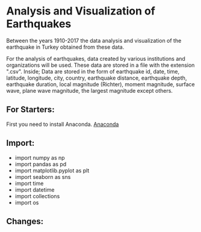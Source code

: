 # Analysis and Visualization of Earthquakes
 Between the years 1910-2017 the data analysis and visualization of the earthquake in Turkey obtained from these data.

 For the analysis of earthquakes, data created by various institutions and organizations will be used. These data are stored in a file with the extension ".csv". Inside; Data are stored in the form of earthquake id, date, time, latitude, longitude, city, country, earthquake distance, earthquake depth, earthquake duration, local magnitude (Richter), moment magnitude, surface wave, plane wave magnitude, the largest magnitude except others.

## For Starters:
   First you need to install Anaconda. [Anaconda](https://www.anaconda.com/products/individual)


## Import:
* import numpy as np
* import pandas as pd
* import matplotlib.pyplot as plt
* import seaborn as sns
* import time
* import datetime
* import collections
* import os

## Changes:
